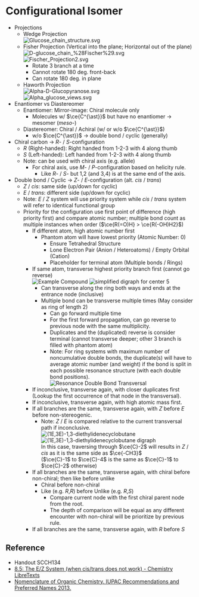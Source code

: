 # Configurational Isomer

* Projections
  * Wedge Projection  
    ![Glucose\_chain\_structure.svg](https://upload.wikimedia.org/wikipedia/commons/0/06/Glucose_chain_structure.svg)
  * Fisher Projection (Vertical into the plane; Horizontal out of the plane)  
    ![D-glucose\_chain\_%28Fischer%29.svg](https://upload.wikimedia.org/wikipedia/commons/d/d9/D-glucose_chain_%28Fischer%29.svg)  
    ![Fischer\_Projection2.svg](https://upload.wikimedia.org/wikipedia/commons/8/81/Fischer_Projection2.svg)
    * Rotate 3 branch at a time
    * Cannot rotate 180 deg. front-back
    * Can rotate 180 deg. in plane
  * Haworth Projection  
    ![Alpha-D-Glucopyranose.svg](https://upload.wikimedia.org/wikipedia/commons/c/c6/Alpha-D-Glucopyranose.svg)  
    ![Alpha\_glucose\_views.svg](https://upload.wikimedia.org/wikipedia/commons/3/31/Alpha_glucose_views.svg)
* Enantiomer vs Diastereomer
  * Enantiomer: Mirror-image: Chiral molecule only
    * Molecules w/ $\ce{C^{\ast}}$ but have no enantiomer → mesomer (*meso*-)
  * Diastereomer: Chiral / Achiral (w/ or w/o $\ce{C^{\ast}}$)
    * w/o $\ce{C^{\ast}}$ → double bond / cyclic (generally)
* Chiral carbon → *R*- / *S*-configuration
  * *R* (Right-handed): Right handed from 1-2-3 with 4 along thumb
  * *S* (Left-handed): Left handed from 1-2-3 with 4 along thumb
  * Note: can be used with chiral axis (e.g. allele)
    * For chiral axis, use *M*- / *P*-configuration based on helicity rule.
      * Like *R*- / *S*- but 1,2 (and 3,4) is at the same end of the axis.
* Double bond / Cyclic → *Z*- / *E*-configuration (alt. *cis* / *trans*)
  * *Z* / *cis*: same side (up/down for cyclic)
  * *E* / *trans*: different side (up/down for cyclic)
  * Note: *E* / *Z* system will use priority system while *cis* / *trans* system will refer to identical functional group
  * Priority for the configuration use first point of difference (high priority first) and compare atomic number; multiple bond count as multiple instances when order ($\ce{R(=O)H} > \ce{R(-OH)H2}$)
    * If different atom, high atomic number first
      * Phantom atom will have lowest priority (Atomic Number: 0)
        * Ensure Tetrahedral Structure
        * Lone Electron Pair (Anion / Heteroatoms) / Empty Orbital (Cation)
        * Placeholder for terminal atom (Multiple bonds / Rings)
    * If same atom, transverse highest priority branch first (cannot go reverse)  
      ![Example Compound](https://iupac.qmul.ac.uk/BlueBook/P9gif/P92143a.gif) ![simplified digraph for center 5](https://iupac.qmul.ac.uk/BlueBook/P9gif/P92143b.gif)
      * Can transverse along the ring both ways and ends at the entrance node (inclusive)
      * Multiple bond can be transverse multiple times (May consider as ring of length 2)
        * Can go forward multiple time
        * For the first forward propagation, can go reverse to previous node with the same multiplicity.
        * Duplicates and the (duplicated) reverse is consider terminal (cannot transverse deeper; other 3 branch is filled with phantom atom)
        * Note: For ring systems with maximum number of noncumulative double bonds, the duplicate(s) will have to average atomic number (and weight) if the bond is split in each possible resonance structure (with each double bond positions).  
          ![Resonance Double Bond Transversal](https://iupac.qmul.ac.uk/BlueBook/P9gif/P92144b.gif)
    * If inconclusive, transverse again, with closer duplicates first (Lookup the first occurrence of that node in the transversal).
    * If inconclusive, transverse again, with high atomic mass first.
    * If all branches are the same, transverse again, with *Z* before *E* before non-stereogenic.
      * Note: *Z* / *E* is compared relative to the current transversal path if inconclusive.  
        ![(1E,3E)-1,3-diethylidenecyclobutane](https://iupac.qmul.ac.uk/BlueBook/P9gif/P92422a.gif) ![(1E,3E)-1,3-diethylidenecyclobutane digraph](https://iupac.qmul.ac.uk/BlueBook/P9gif/P92422b.gif)  
        In this case, traversing through $\ce{C}-2$ will results in *Z* / *cis* as it is the same side as $\ce{-CH3}$  
        ($\ce{C}-1$ to $\ce{C}-4$ is the same as $\ce{C}-1$ to $\ce{C}-2$ otherwise)
    * If all branches are the same, transverse again, with chiral before non-chiral; then like before unlike
      * Chiral before non-chiral
      * Like (e.g. *R*,*R*) before Unlike (e.g. *R*,*S*)
        * Compare current node with the first chiral parent node from the root.
        * The depth of comparison will be equal as any different encounter with non-chiral will be prioritize by previous rule.
    * If all branches are the same, transverse again, with *R* before *S*

## Reference

* Handout SCCH134
* [8.5: The E/Z System (when cis/trans does not work) - Chemistry LibreTexts](https://chem.libretexts.org/Bookshelves/Organic_Chemistry/Map%3A_Organic_Chemistry_(Wade)_Complete_and_Semesters_I_and_II/Map%3A_Organic_Chemistry_(Wade)/08%3A_Structure_and_Synthesis_of_Alkenes/8.05%3A_The_E_Z_System_(when_cis_trans_does_not_work))
* [Nomenclature of Organic Chemistry. IUPAC Recommendations and Preferred Names 2013.](../../Reference/Nomenclature%20of%20Organic%20Chemistry.%20IUPAC%20Recommendations%20and%20Preferred%20Names%202013..md)
